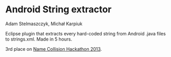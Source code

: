 # Android String extractor

Adam Stelmaszczyk, Michał Karpiuk

Eclipse plugin that extracts every hard-coded string from Android .java files to strings.xml. Made in 5 hours.

3rd place on [Name Collision Hackathon 2013](https://www.hackerleague.org/hackathons/name-collision/hacks/android-string-extractor).
